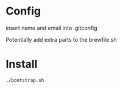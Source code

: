 # Config
insert name and email into .gitconfig

Potentially add extra parts to the brewfile.sh

# Install
```./bootstrap.sh```
